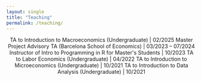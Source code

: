 ```yaml
---
layout: single
title: "Teaching"
permalink: /teaching/
---
```

<div style="text-align: center;">

 TA to Introduction to Macroeconomics (Undergraduate) | 02/2025
 Master Project Advisory TA (Barcelona School of Economics) | 03/2023 – 07/2024
 Instructor of Intro to Programming in R for Master's Students | 10/2023
 TA to Labor Economics (Undergraduate) | 04/2022
 TA to Introduction to Microeconomics (Undergraduate) | 10/2021
 TA to Introduction to Data Analysis (Undergraduate) | 10/2021
		
</div>